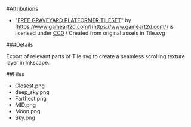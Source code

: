 #Attributions

 - "[FREE GRAVEYARD PLATFORMER TILESET](https://www.gameart2d.com/free-graveyard-platformer-tileset.html)" by [https://www.gameart2d.com/](https://www.gameart2d.com/) is licensed under [CC0](https://creativecommons.org/publicdomain/zero/1.0/) / Created from original assets in Tile.svg

###Details

Export of relevant parts of Tile.svg to create a seamless scrolling texture layer in Inkscape.

##Files

 - Closest.png
 - deep_sky.png
 - Farthest.png
 - MID.png
 - Moon.png
 - Sky.png